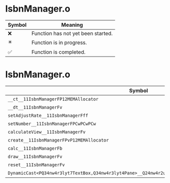 # IsbnManager.o
| Symbol | Meaning 
| ------------- | ------------- 
| :x: | Function has not yet been started. 
| :eight_pointed_black_star: | Function is in progress. 
| :white_check_mark: | Function is completed. 


# IsbnManager.o
| Symbol | Decompiled? |
| ------------- | ------------- |
| `__ct__11IsbnManagerFP12MEMAllocator` | :x: |
| `__dt__11IsbnManagerFv` | :x: |
| `setAdjustRate__11IsbnManagerFff` | :x: |
| `setNumber__11IsbnManagerFPCwPCwPCw` | :x: |
| `calculateView__11IsbnManagerFv` | :x: |
| `create__11IsbnManagerFPvP12MEMAllocator` | :x: |
| `calc__11IsbnManagerFb` | :x: |
| `draw__11IsbnManagerFv` | :x: |
| `reset__11IsbnManagerFv` | :x: |
| `DynamicCast<PQ34nw4r3lyt7TextBox,Q34nw4r3lyt4Pane>__Q24nw4r2utFPQ34nw4r3lyt4Pane_PQ34nw4r3lyt7TextBox` | :x: |
